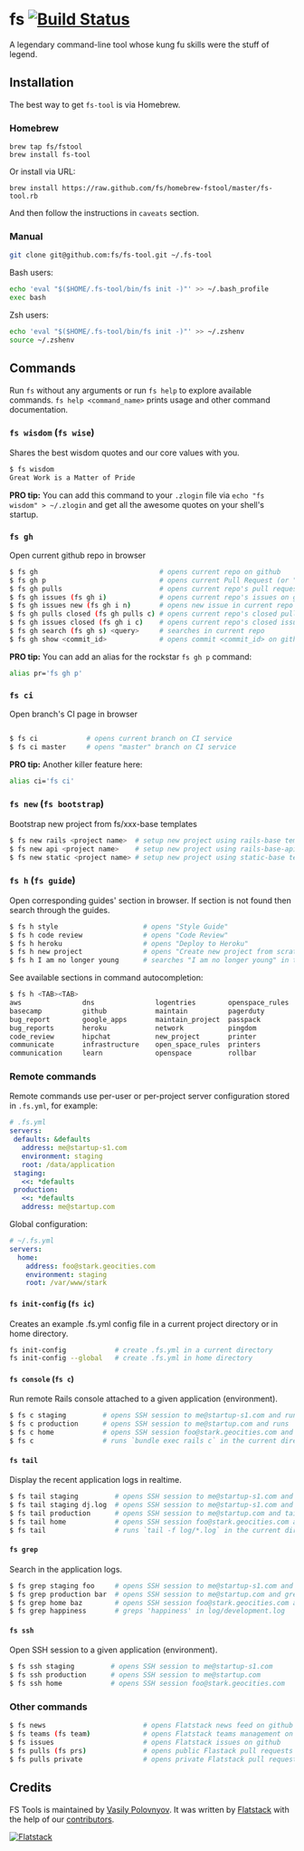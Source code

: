 fs [![Build Status](https://semaphoreapp.com/api/v1/projects/b4dc0d0d-324b-4463-a8a3-d3a5c870b383/261440/shields_badge.svg)](https://semaphoreapp.com/fs/fs-tool)
==========================================================================

A legendary command-line tool whose kung fu skills were the stuff of legend.


## Installation

The best way to get `fs-tool` is via Homebrew.

### Homebrew

```shell
brew tap fs/fstool
brew install fs-tool
```

Or install via URL:

```
brew install https://raw.github.com/fs/homebrew-fstool/master/fs-tool.rb
```

And then follow the instructions in `caveats` section.

### Manual

```bash
git clone git@github.com:fs/fs-tool.git ~/.fs-tool
```

Bash users:

```bash
echo 'eval "$($HOME/.fs-tool/bin/fs init -)"' >> ~/.bash_profile
exec bash
```

Zsh users:

```bash
echo 'eval "$($HOME/.fs-tool/bin/fs init -)"' >> ~/.zshenv
source ~/.zshenv
```


## Commands

Run `fs` without any arguments or run `fs help` to explore available commands.
`fs help <command_name>` prints usage and other command documentation.

### `fs wisdom` (`fs wise`)

Shares the best wisdom quotes and our core values with you.

```bash
$ fs wisdom
Great Work is a Matter of Pride
```

**PRO tip:** You can add this command to your `.zlogin` file via `echo "fs wisdom" > ~/.zlogin` and get all the awesome quotes on your shell's startup.

### `fs gh`

Open current github repo in browser

```bash
$ fs gh                              # opens current repo on github
$ fs gh p                            # opens current Pull Request (or "Create Pull Request" page)
$ fs gh pulls                        # opens current repo's pull requests on github
$ fs gh issues (fs gh i)             # opens current repo's issues on github
$ fs gh issues new (fs gh i n)       # opens new issue in current repo on github
$ fs gh pulls closed (fs gh pulls c) # opens current repo's closed pull requests on github
$ fs gh issues closed (fs gh i c)    # opens current repo's closed issues on github
$ fs gh search (fs gh s) <query>     # searches in current repo
$ fs gh show <commit_id>             # opens commit <commit_id> on github
```

**PRO tip:** You can add an alias for the rockstar `fs gh p` command:
```bash
alias pr='fs gh p'
```

### `fs ci`

Open branch's CI page in browser

```bash

$ fs ci            # opens current branch on CI service
$ fs ci master     # opens "master" branch on CI service
```

**PRO tip:** Another killer feature here:
```bash
alias ci='fs ci'
```

### `fs new` (`fs bootstrap`)

Bootstrap new project from fs/xxx-base templates

```bash
$ fs new rails <project name>  # setup new project using rails-base template
$ fs new api <project name>    # setup new project using rails-base-api template
$ fs new static <project name> # setup new project using static-base template
```

### `fs h` (`fs guide`)

Open corresponding guides' section in browser. If section is not found
then search through the guides.


```bash
$ fs h style                     # opens "Style Guide"
$ fs h code review               # opens "Code Review"
$ fs h heroku                    # opens "Deploy to Heroku"
$ fs h new project               # opens "Create new project from scratch"
$ fs h I am no longer young      # searches "I am no longer young" in the guides
```

See available sections in command autocompletion:

```bash
$ fs h <TAB><TAB>
aws               dns               logentries        openspace_rules   semaphore
basecamp          github            maintain          pagerduty         style
bug_report        google_apps       maintain_project  passpack          style_guide
bug_reports       heroku            network           pingdom           workflow
code_review       hipchat           new_project       printer
communicate       infrastructure    open_space_rules  printers
communication     learn             openspace         rollbar
```

### Remote commands

Remote commands use per-user or per-project server configuration
stored in `.fs.yml`, for example:

```yaml
# .fs.yml
servers:
 defaults: &defaults
   address: me@startup-s1.com
   environment: staging
   root: /data/application
 staging:
   <<: *defaults
 production:
   <<: *defaults
   address: me@startup.com
```

Global configuration:

```yaml
# ~/.fs.yml
servers:
  home:
    address: foo@stark.geocities.com
    environment: staging
    root: /var/www/stark
```

#### `fs init-config` (`fs ic`)

Creates an example .fs.yml config file in a current project directory or in home directory.

```bash
fs init-config            # create .fs.yml in a current directory
fs init-config --global   # create .fs.yml in home directory
```

#### `fs console` (`fs c`)

Run remote Rails console attached to a given application (environment).

```bash
$ fs c staging         # opens SSH session to me@startup-s1.com and runs `rails c` in app root
$ fs c production      # opens SSH session to me@startup.com and runs `rails c` in app root
$ fs c home            # opens SSH session foo@stark.geocities.com and runs `rails c` in app root
$ fs c                 # runs `bundle exec rails c` in the current directory
```

#### `fs tail`

Display the recent application logs in realtime.

```bash
$ fs tail staging         # opens SSH session to me@startup-s1.com and tails application log
$ fs tail staging dj.log  # opens SSH session to me@startup-s1.com and tails dj.log
$ fs tail production      # opens SSH session to me@startup.com and tails application log
$ fs tail home            # opens SSH session foo@stark.geocities.com and tails application log
$ fs tail                 # runs `tail -f log/*.log` in the current directory
```

#### `fs grep`

Search in the application logs.

```bash
$ fs grep staging foo     # opens SSH session to me@startup-s1.com and greps 'foo' in application log
$ fs grep production bar  # opens SSH session to me@startup.com and greps 'bar' in application log
$ fs grep home baz        # opens SSH session foo@stark.geocities.com and greps 'baz' in application log
$ fs grep happiness       # greps 'happiness' in log/development.log
```

#### `fs ssh`

Open SSH session to a given application (environment).

```bash
$ fs ssh staging         # opens SSH session to me@startup-s1.com
$ fs ssh production      # opens SSH session to me@startup.com
$ fs ssh home            # opens SSH session foo@stark.geocities.com
```

### Other commands

```bash
$ fs news                        # opens Flatstack news feed on github
$ fs teams (fs team)             # opens Flatstack teams management on github
$ fs issues                      # opens Flatstack issues on github
$ fs pulls (fs prs)              # opens public Flastack pull requests on github
$ fs pulls private               # opens private Flatstack pull requests on github
```

## Credits

FS Tools is maintained by [Vasily Polovnyov](http://github.com/vast).
It was written by [Flatstack](http://www.flatstack.com) with the help of our
[contributors](http://github.com/fs/fs-tool/contributors).


[![Flatstack](http://www.flatstack.com/assets/images/logo.png)](http://www.flatstack.com)
